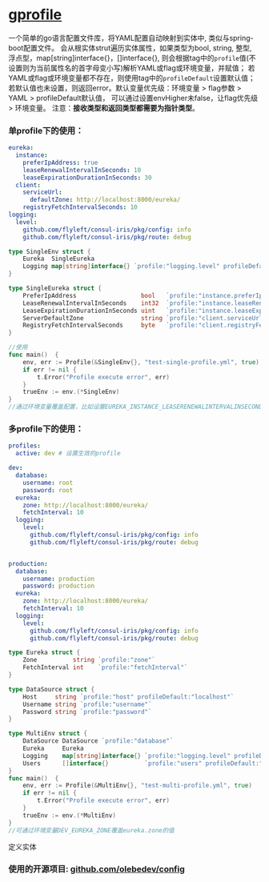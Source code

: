 # [gprofile](https://github.com/flyleft/gprofile)
一个简单的go语言配置文件库，将YAML配置自动映射到实体中, 类似与spring-boot配置文件。
会从根实体strut遍历实体属性，如果类型为bool, string, 整型, 浮点型，map[string]interface{}，[]interface{},
则会根据tag中的`profile`值(不设置则为当前属性名的首字母变小写)解析YAML或flag或环境变量，并赋值；
若YAML或flag或环境变量都不存在，则使用tag中的`profileDefault`设置默认值；
若默认值也未设置，则返回error。默认变量优先级：环境变量 > flag参数 > YAML > profileDefault默认值，
可以通过设置envHigher未false，让flag优先级 > 环境变量。
注意：**接收类型和返回类型都需要为指针类型**。



### 单profile下的使用：
```yml
eureka:
  instance:
    preferIpAddress: true
    leaseRenewalIntervalInSeconds: 10
    leaseExpirationDurationInSeconds: 30
  client:
    serviceUrl:
      defaultZone: http://localhost:8000/eureka/
    registryFetchIntervalSeconds: 10
logging:
  level:
    github.com/flyleft/consul-iris/pkg/config: info
    github.com/flyleft/consul-iris/pkg/route: debug
```

```go
type SingleEnv struct {
	Eureka  SingleEureka
	Logging map[string]interface{} `profile:"logging.level" profileDefault:"{\"github.com/flyleft/consul-iris\":\"debug\"}"`
}

type SingleEureka struct {
	PreferIpAddress                  bool   `profile:"instance.preferIpAddress"`
	LeaseRenewalIntervalInSeconds    int32  `profile:"instance.leaseRenewalIntervalInSeconds"`
	LeaseExpirationDurationInSeconds uint   `profile:"instance.leaseExpirationDurationInSeconds"`
	ServerDefaultZone                string `profile:"client.serviceUrl.defaultZone" profileDefault:"http://localhost:8000/eureka/"`
	RegistryFetchIntervalSeconds     byte   `profile:"client.registryFetchIntervalSeconds"`
}

//使用
func main()  {
	env, err := Profile(&SingleEnv{}, "test-single-profile.yml", true)
	if err != nil {
		t.Error("Profile execute error", err)
	}
	trueEnv := env.(*SingleEnv)
}
//通过环境变量覆盖配置，比如设置EUREKA_INSTANCE_LEASERENEWALINTERVALINSECONDS环境变量值覆盖eureka.instance.leaseRenewalIntervalInSeconds
```


### 多profile下的使用：
```yml
profiles:
  active: dev # 设置生效的profile

dev:
  database:
    username: root
    password: root
  eureka:
    zone: http://localhost:8000/eureka/
    fetchInterval: 10
  logging:
    level:
      github.com/flyleft/consul-iris/pkg/config: info
      github.com/flyleft/consul-iris/pkg/route: debug


production:
  database:
    username: production
    password: production
  eureka:
    zone: http://localhost:8000/eureka/
    fetchInterval: 10
  logging:
    level:
      github.com/flyleft/consul-iris/pkg/config: info
      github.com/flyleft/consul-iris/pkg/route: debug

```

```go
type Eureka struct {
	Zone          string `profile:"zone"`
	FetchInterval int    `profile:"fetchInterval"`
}

type DataSource struct {
	Host     string `profile:"host" profileDefault:"localhost"`
	Username string `profile:"username"`
	Password string `profile:"password"`
}

type MultiEnv struct {
	DataSource DataSource `profile:"database"`
	Eureka     Eureka
	Logging    map[string]interface{} `profile:"logging.level" profileDefault:"{\"github.com/flyleft/consul-iris\":\"debug\"}"`
	Users      []interface{}          `profile:"users" profileDefault:"[\"admin\",\"test\",\"root\"]"`
}
func main()  {
	env, err := Profile(&MultiEnv{}, "test-multi-profile.yml", true)
	if err != nil {
		t.Error("Profile execute error", err)
	}
	trueEnv := env.(*MultiEnv)
}
//可通过环境变量DEV_EUREKA_ZONE覆盖eureka.zone的值
```


定义实体

### 使用的开源项目: [github.com/olebedev/config](https://github.com/olebedev/config)
